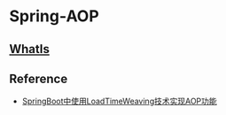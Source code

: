 # Spring-AOP

## [WhatIs](WhatIs.md)


## Reference
* [SpringBoot中使用LoadTimeWeaving技术实现AOP功能](https://www.toutiao.com/i6704176903428768269/)
